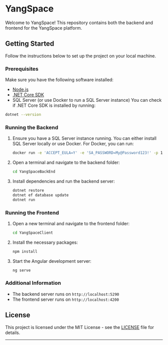 # YangSpace

Welcome to YangSpace! This repository contains both the backend and frontend for the YangSpace platform.

## Getting Started

Follow the instructions below to set up the project on your local machine.

### Prerequisites

Make sure you have the following software installed:
- [Node.js](https://nodejs.org/)
- [.NET Core SDK](https://dotnet.microsoft.com/download)
- SQL Server (or use Docker to run a SQL Server instance)
You can check if .NET Core SDK is installed by running:

```bash
dotnet --version
```

### Running the Backend
1. Ensure you have a SQL Server instance running. You can either install SQL Server locally or use Docker. For Docker, you can run:
   
   ```bash
   docker run -e 'ACCEPT_EULA=Y' -e 'SA_PASSWORD=My@Password123!' -p 1433:1433 -d mcr.microsoft.com/mssql/server:2019-latest
   ```
   
3. Open a terminal and navigate to the backend folder:

    ```bash
    cd YangSpaceBackEnd
    ```

4. Install dependencies and run the backend server:

    ```bash
    dotnet restore
    dotnet ef database update
    dotnet run
    ```

### Running the Frontend

1. Open a new terminal and navigate to the frontend folder:

    ```bash
    cd YangSpaceClient
    ```

2. Install the necessary packages:

    ```bash
    npm install
    ```

3. Start the Angular development server:

    ```bash
    ng serve
    ```

### Additional Information

- The backend server runs on `http://localhost:5290`
- The frontend server runs on `http://localhost:4200`

## License

This project is licensed under the MIT License - see the [LICENSE](LICENSE) file for details.

---
